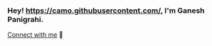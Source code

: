 ### **Hey! https://camo.githubusercontent.com/, I'm Ganesh Panigrahi.**

[Connect with me](https://www.linkedin.com/in/ganesh-panigrahi/) 💬

